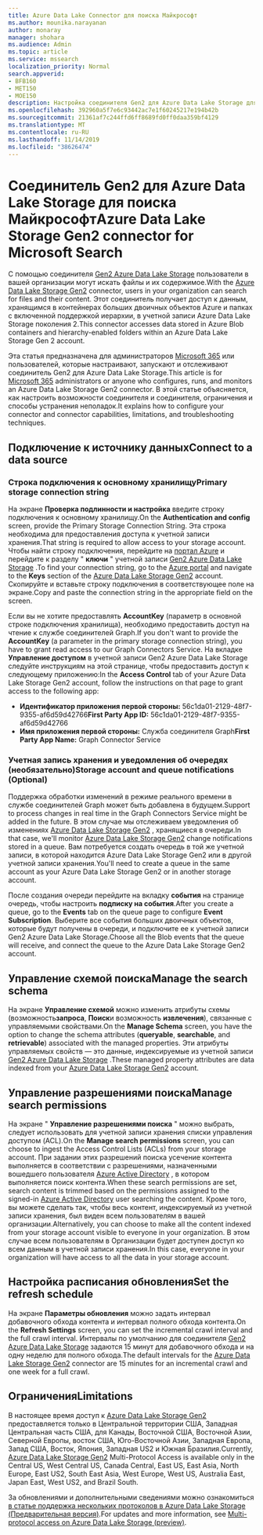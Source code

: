 ```yaml
---
title: Azure Data Lake Connector для поиска Майкрософт
ms.author: mounika.narayanan
author: monaray
manager: shohara
ms.audience: Admin
ms.topic: article
ms.service: mssearch
localization_priority: Normal
search.appverid:
- BFB160
- MET150
- MOE150
description: Настройка соединителя Gen2 для Azure Data Lake Storage для поиска Майкрософт
ms.openlocfilehash: 392960a5f7e6c93442ac7e1f60245217e194b42b
ms.sourcegitcommit: 21361af7c244ffd6ff8689fd0ff0daa359bf4129
ms.translationtype: MT
ms.contentlocale: ru-RU
ms.lasthandoff: 11/14/2019
ms.locfileid: "38626474"
---
```

# <a name="azure-data-lake-storage-gen2-connector-for-microsoft-search"></a><span data-ttu-id="83901-103">Соединитель Gen2 для Azure Data Lake Storage для поиска Майкрософт</span><span class="sxs-lookup"><span data-stu-id="83901-103">Azure Data Lake Storage Gen2 connector for Microsoft Search</span></span>

<span data-ttu-id="83901-104">С помощью соединителя [Gen2 Azure Data Lake Storage](https://docs.microsoft.com/azure/storage/blobs/data-lake-storage-introduction) пользователи в вашей организации могут искать файлы и их содержимое.</span><span class="sxs-lookup"><span data-stu-id="83901-104">With the [Azure Data Lake Storage Gen2](https://docs.microsoft.com/azure/storage/blobs/data-lake-storage-introduction) connector, users in your organization can search for files and their content.</span></span> <span data-ttu-id="83901-105">Этот соединитель получает доступ к данным, хранящимся в контейнерах больших двоичных объектов Azure и папках с включенной поддержкой иерархии, в учетной записи Azure Data Lake Storage поколения 2.</span><span class="sxs-lookup"><span data-stu-id="83901-105">This connector accesses data stored in Azure Blob containers and hierarchy-enabled folders within an Azure Data Lake Storage Gen 2 account.</span></span>

<span data-ttu-id="83901-106">Эта статья предназначена для администраторов [Microsoft 365](https://www.microsoft.com/microsoft-365) или пользователей, которые настраивают, запускают и отслеживают соединитель Gen2 для Azure Data Lake Storage.</span><span class="sxs-lookup"><span data-stu-id="83901-106">This article is for [Microsoft 365](https://www.microsoft.com/microsoft-365) administrators or anyone who configures, runs, and monitors an Azure Data Lake Storage Gen2 connector.</span></span> <span data-ttu-id="83901-107">В этой статье объясняется, как настроить возможности соединителя и соединителя, ограничения и способы устранения неполадок.</span><span class="sxs-lookup"><span data-stu-id="83901-107">It explains how to configure your connector and connector capabilities, limitations, and troubleshooting techniques.</span></span>

## <a name="connect-to-a-data-source"></a><span data-ttu-id="83901-108">Подключение к источнику данных</span><span class="sxs-lookup"><span data-stu-id="83901-108">Connect to a data source</span></span>

### <a name="primary-storage-connection-string"></a><span data-ttu-id="83901-109">Строка подключения к основному хранилищу</span><span class="sxs-lookup"><span data-stu-id="83901-109">Primary storage connection string</span></span> 
<span data-ttu-id="83901-110">На экране **Проверка подлинности и настройка** введите строку подключения к основному хранилищу.</span><span class="sxs-lookup"><span data-stu-id="83901-110">On the **Authentication and config** screen, provide the Primary Storage Connection String.</span></span> <span data-ttu-id="83901-111">Эта строка необходима для предоставления доступа к учетной записи хранения.</span><span class="sxs-lookup"><span data-stu-id="83901-111">That string is required to allow access to your storage account.</span></span> <span data-ttu-id="83901-112">Чтобы найти строку подключения, перейдите на [портал Azure](https://ms.portal.azure.com/#home) и перейдите к разделу " **ключи** " учетной записи [Gen2 Azure Data Lake Storage](https://docs.microsoft.com/azure/storage/blobs/data-lake-storage-introduction) .</span><span class="sxs-lookup"><span data-stu-id="83901-112">To find your connection string, go to the [Azure portal](https://ms.portal.azure.com/#home) and navigate to the **Keys** section of the [Azure Data Lake Storage Gen2](https://docs.microsoft.com/azure/storage/blobs/data-lake-storage-introduction) account.</span></span> <span data-ttu-id="83901-113">Скопируйте и вставьте строку подключения в соответствующее поле на экране.</span><span class="sxs-lookup"><span data-stu-id="83901-113">Copy and paste the connection string in the appropriate field on the screen.</span></span>

<span data-ttu-id="83901-114">Если вы не хотите предоставлять **AccountKey** (параметр в основной строке подключения хранилища), необходимо предоставить доступ на чтение к службе соединителей Graph.</span><span class="sxs-lookup"><span data-stu-id="83901-114">If you don't want to provide the **AccountKey** (a parameter in the primary storage connection string), you have to grant read access to our Graph Connectors Service.</span></span> <span data-ttu-id="83901-115">На вкладке **Управление доступом** в учетной записи Gen2 Azure Data Lake Storage следуйте инструкциям на этой странице, чтобы предоставить доступ к следующему приложению:</span><span class="sxs-lookup"><span data-stu-id="83901-115">In the **Access Control** tab of your Azure Data Lake Storage Gen2 account, follow the instructions on that page to grant access to the following app:</span></span>
* <span data-ttu-id="83901-116">**Идентификатор приложения первой стороны:** 56c1da01-2129-48f7-9355-af6d59d42766</span><span class="sxs-lookup"><span data-stu-id="83901-116">**First Party App ID:** 56c1da01-2129-48f7-9355-af6d59d42766</span></span>
* <span data-ttu-id="83901-117">**Имя приложения первой стороны:** Служба соединителя Graph</span><span class="sxs-lookup"><span data-stu-id="83901-117">**First Party App Name:** Graph Connector Service</span></span>

### <a name="storage-account-and-queue-notifications-optional"></a><span data-ttu-id="83901-118">Учетная запись хранения и уведомления об очередях (необязательно)</span><span class="sxs-lookup"><span data-stu-id="83901-118">Storage account and queue notifications (Optional)</span></span>
<span data-ttu-id="83901-119">Поддержка обработки изменений в режиме реального времени в службе соединителей Graph может быть добавлена в будущем.</span><span class="sxs-lookup"><span data-stu-id="83901-119">Support to process changes in real time in the Graph Connectors Service might be added in the future.</span></span> <span data-ttu-id="83901-120">В этом случае мы отслеживаем уведомления об изменениях [Azure Data Lake Storage Gen2](https://docs.microsoft.com/azure/storage/blobs/data-lake-storage-introduction) , хранящиеся в очереди.</span><span class="sxs-lookup"><span data-stu-id="83901-120">In that case, we'll monitor [Azure Data Lake Storage Gen2](https://docs.microsoft.com/azure/storage/blobs/data-lake-storage-introduction) change notifications stored in a queue.</span></span> <span data-ttu-id="83901-121">Вам потребуется создать очередь в той же учетной записи, в которой находится Azure Data Lake Storage Gen2 или в другой учетной записи хранения.</span><span class="sxs-lookup"><span data-stu-id="83901-121">You'll need to create a queue in the same account as your Azure Data Lake Storage Gen2 or in another storage account.</span></span>

<span data-ttu-id="83901-122">После создания очереди перейдите на вкладку **события** на странице очередь, чтобы настроить **подписку на события**.</span><span class="sxs-lookup"><span data-stu-id="83901-122">After you create a queue, go to the **Events** tab on the queue page to configure **Event Subscription**.</span></span> <span data-ttu-id="83901-123">Выберите все события больших двоичных объектов, которые будут получены в очереди, и подключите ее к учетной записи Gen2 Azure Data Lake Storage.</span><span class="sxs-lookup"><span data-stu-id="83901-123">Choose all the Blob events that the queue will receive, and connect the queue to the Azure Data Lake Storage Gen2 account.</span></span>

## <a name="manage-the-search-schema"></a><span data-ttu-id="83901-124">Управление схемой поиска</span><span class="sxs-lookup"><span data-stu-id="83901-124">Manage the search schema</span></span>
<span data-ttu-id="83901-125">На экране **Управление схемой** можно изменить атрибуты схемы (возможность**запроса**, **Поиск**и возможность **извлечения**), связанные с управляемыми свойствами.</span><span class="sxs-lookup"><span data-stu-id="83901-125">On the **Manage Schema** screen, you have the option to change the schema attributes (**queryable**, **searchable**, and **retrievable**) associated with the managed properties.</span></span> <span data-ttu-id="83901-126">Эти атрибуты управляемых свойств — это данные, индексируемые из учетной записи [Gen2 Azure Data Lake Storage](https://docs.microsoft.com/azure/storage/blobs/data-lake-storage-introduction) .</span><span class="sxs-lookup"><span data-stu-id="83901-126">These managed property attributes are data indexed from your [Azure Data Lake Storage Gen2](https://docs.microsoft.com/azure/storage/blobs/data-lake-storage-introduction) account.</span></span>

## <a name="manage-search-permissions"></a><span data-ttu-id="83901-127">Управление разрешениями поиска</span><span class="sxs-lookup"><span data-stu-id="83901-127">Manage search permissions</span></span>
<span data-ttu-id="83901-128">На экране " **Управление разрешениями поиска** " можно выбрать, следует использовать для учетной записи хранения списки управления доступом (ACL).</span><span class="sxs-lookup"><span data-stu-id="83901-128">On the **Manage search permissions** screen, you can choose to ingest the Access Control Lists (ACLs) from your storage account.</span></span> <span data-ttu-id="83901-129">При задании этих разрешений поиска усечение контента выполняется в соответствии с разрешениями, назначенными вошедшего пользователя [Azure Active Directory](https://docs.microsoft.com/azure/active-directory/) , в котором выполняется поиск контента.</span><span class="sxs-lookup"><span data-stu-id="83901-129">When these search permissions are set, search content is trimmed based on the permissions assigned to the signed-in [Azure Active Directory](https://docs.microsoft.com/azure/active-directory/) user searching the content.</span></span> <span data-ttu-id="83901-130">Кроме того, вы можете сделать так, чтобы весь контент, индексируемый из учетной записи хранения, был виден всем пользователям в вашей организации.</span><span class="sxs-lookup"><span data-stu-id="83901-130">Alternatively, you can choose to make all the content indexed from your storage account visible to everyone in your organization.</span></span> <span data-ttu-id="83901-131">В этом случае всем пользователям в Организации будет доступен доступ ко всем данным в учетной записи хранения.</span><span class="sxs-lookup"><span data-stu-id="83901-131">In this case, everyone in your organization will have access to all the data in your storage account.</span></span>
 
## <a name="set-the-refresh-schedule"></a><span data-ttu-id="83901-132">Настройка расписания обновления</span><span class="sxs-lookup"><span data-stu-id="83901-132">Set the refresh schedule</span></span>
<span data-ttu-id="83901-133">На экране **Параметры обновления** можно задать интервал добавочного обхода контента и интервал полного обхода контента.</span><span class="sxs-lookup"><span data-stu-id="83901-133">On the **Refresh Settings** screen, you can set the incremental crawl interval and the full crawl interval.</span></span> <span data-ttu-id="83901-134">Интервалы по умолчанию для соединителя [Gen2 Azure Data Lake Storage](https://docs.microsoft.com/azure/storage/blobs/data-lake-storage-introduction) задаются 15 минут для добавочного обхода и на одну неделю для полного обхода.</span><span class="sxs-lookup"><span data-stu-id="83901-134">The default intervals for the [Azure Data Lake Storage Gen2](https://docs.microsoft.com/azure/storage/blobs/data-lake-storage-introduction) connector are 15 minutes for an incremental crawl and one week for a full crawl.</span></span>
 
## <a name="limitations"></a><span data-ttu-id="83901-135">Ограничения</span><span class="sxs-lookup"><span data-stu-id="83901-135">Limitations</span></span>
<span data-ttu-id="83901-136">В настоящее время доступ к [Azure Data Lake Storage Gen2](https://docs.microsoft.com/azure/storage/blobs/data-lake-storage-introduction) предоставляется только в Центральной территории США, Западная Центральная часть США, для Канады, Восточной США, Восточной Азии, Северной Европы, восток США, Юго-Восточной Азии, Западная Европа, Запад США, Восток, Япония, Западная US2 и Южная Бразилия.</span><span class="sxs-lookup"><span data-stu-id="83901-136">Currently, [Azure Data Lake Storage Gen2](https://docs.microsoft.com/azure/storage/blobs/data-lake-storage-introduction) Multi-Protocol Access is available only in the Central US, West Central US, Canada Central, East US, East Asia, North Europe, East US2, South East Asia, West Europe, West US, Australia East, Japan East, West US2, and Brazil South.</span></span>

<span data-ttu-id="83901-137">За обновлениями и дополнительными сведениями можно ознакомиться [в статье поддержка нескольких протоколов в Azure Data Lake Storage (Предварительная версия)](https://docs.microsoft.com/azure/storage/blobs/data-lake-storage-multi-protocol-access).</span><span class="sxs-lookup"><span data-stu-id="83901-137">For updates and more information, see  [Multi-protocol access on Azure Data Lake Storage (preview)](https://docs.microsoft.com/azure/storage/blobs/data-lake-storage-multi-protocol-access).</span></span>



